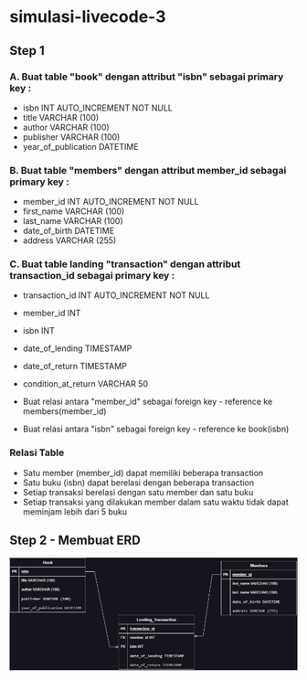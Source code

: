 # simulasi-livecode-3

## Step 1

### A. Buat table "book" dengan attribut "isbn" sebagai primary key :

- isbn INT AUTO_INCREMENT NOT NULL
- title VARCHAR (100)
- author VARCHAR (100)
- publisher VARCHAR (100)
- year_of_publication DATETIME

### B. Buat table "members" dengan attribut member_id sebagai primary key :

- member_id INT AUTO_INCREMENT NOT NULL
- first_name VARCHAR (100)
- last_name VARCHAR (100)
- date_of_birth DATETIME
- address VARCHAR (255)

### C. Buat table landing "transaction" dengan attribut transaction_id sebagai primary key :

- transaction_id INT AUTO_INCREMENT NOT NULL
- member_id INT
- isbn INT
- date_of_lending TIMESTAMP
- date_of_return TIMESTAMP
- condition_at_return VARCHAR 50

- Buat relasi antara "member_id" sebagai foreign key - reference ke members(member_id)
- Buat relasi antara "isbn" sebagai foreign key - reference ke book(isbn)

### Relasi Table

- Satu member (member_id) dapat memiliki beberapa transaction
- Satu buku (isbn) dapat berelasi dengan beberapa transaction
- Setiap transaksi berelasi dengan satu member dan satu buku
- Setiap transaksi yang dilakukan member dalam satu waktu tidak dapat meminjam lebih dari 5 buku

## Step 2 - Membuat ERD

<img src="https://github.com/osvaldosilitonga/simulasi-livecode-3/blob/main/ERD.jpg" />
